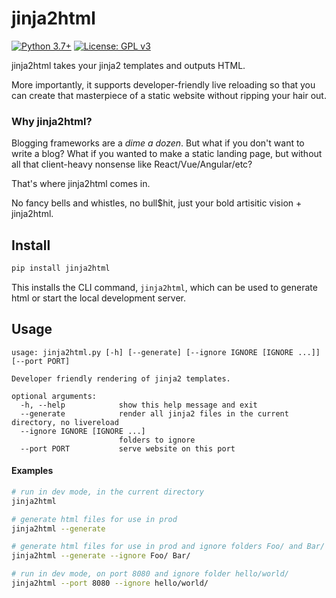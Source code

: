 # jinja2html
[![Python 3.7+](https://upload.wikimedia.org/wikipedia/commons/7/76/Blue_Python_3.7%2B_Shield_Badge.svg)](https://www.python.org)
[![License: GPL v3](https://upload.wikimedia.org/wikipedia/commons/8/86/GPL_v3_Blue_Badge.svg)](https://www.gnu.org/licenses/gpl-3.0.en.html)

jinja2html takes your jinja2 templates and outputs HTML.

More importantly, it supports developer-friendly live reloading so that you can create that masterpiece of a static website without ripping your hair out.

### Why jinja2html?

Blogging frameworks are a *dime a dozen*.  But what if you don't want to write a blog?  What if you wanted to make a static landing page, but without all that client-heavy nonsense like React/Vue/Angular/etc?  

That's where jinja2html comes in.

No fancy bells and whistles, no bull$hit, just your bold artisitic vision + jinja2html.

## Install
```bash
pip install jinja2html
```

This installs the CLI command, `jinja2html`, which can be used to generate html or start the local development server.

## Usage
```
usage: jinja2html.py [-h] [--generate] [--ignore IGNORE [IGNORE ...]] [--port PORT]

Developer friendly rendering of jinja2 templates.

optional arguments:
  -h, --help            show this help message and exit
  --generate            render all jinja2 files in the current directory, no livereload
  --ignore IGNORE [IGNORE ...]
                        folders to ignore
  --port PORT           serve website on this port
```

#### Examples
```bash
# run in dev mode, in the current directory
jinja2html

# generate html files for use in prod
jinja2html --generate

# generate html files for use in prod and ignore folders Foo/ and Bar/
jinja2html --generate --ignore Foo/ Bar/

# run in dev mode, on port 8080 and ignore folder hello/world/
jinja2html --port 8080 --ignore hello/world/
```